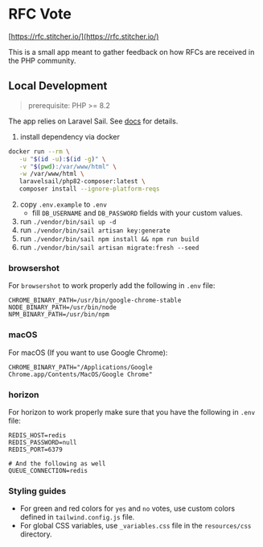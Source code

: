 # RFC Vote

[https://rfc.stitcher.io/](https://rfc.stitcher.io/)

This is a small app meant to gather feedback on how RFCs are received in the PHP community.

## Local Development
> prerequisite: PHP >= 8.2

The app relies on Laravel Sail. See [docs](https://laravel.com/docs/10.x/sail#introduction) for details.

1. install dependency via docker 
``` bash 
docker run --rm \
   -u "$(id -u):$(id -g)" \
   -v "$(pwd):/var/www/html" \
   -w /var/www/html \
   laravelsail/php82-composer:latest \
   composer install --ignore-platform-reqs
   ```
2. copy `.env.example` to `.env`
    * fill `DB_USERNAME` and `DB_PASSWORD` fields with your custom values.
3. run `./vendor/bin/sail up -d`
4. run `./vendor/bin/sail artisan key:generate`
5. run `./vendor/bin/sail npm install && npm run build`
6. run `./vendor/bin/sail artisan migrate:fresh --seed` 

### browsershot
For `browsershot` to work properly add the following in `.env` file:
```dotenv
CHROME_BINARY_PATH=/usr/bin/google-chrome-stable
NODE_BINARY_PATH=/usr/bin/node
NPM_BINARY_PATH=/usr/bin/npm
```
### macOS
For macOS (If you want to use Google Chrome):
```dotenv
CHROME_BINARY_PATH="/Applications/Google Chrome.app/Contents/MacOS/Google Chrome"
```
### horizon
For horizon to work properly make sure that you have the following in `.env` file:
```dotenv
REDIS_HOST=redis
REDIS_PASSWORD=null
REDIS_PORT=6379

# And the following as well
QUEUE_CONNECTION=redis
```

### Styling guides

- For green and red colors for `yes` and `no` votes, use custom colors defined in `tailwind.config.js` file.
- For global CSS variables, use `_variables.css` file in the `resources/css` directory.

